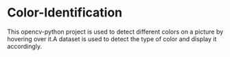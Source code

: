 # Color-Identification

This opencv-python project is used to detect different colors on a picture by hovering over it.A dataset is used to detect the type of color and display it accordingly.
